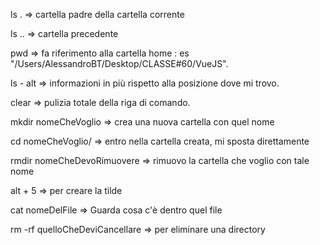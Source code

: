 ls . => cartella padre della cartella corrente

ls .. => cartella precedente

pwd => fa riferimento alla cartella home : es "/Users/AlessandroBT/Desktop/CLASSE#60/VueJS".

ls - alt => informazioni in più rispetto alla posizione dove mi trovo.

clear => pulizia totale della riga di comando.

mkdir nomeCheVoglio => crea una nuova cartella con quel nome

cd nomeCheVoglio/ => entro nella cartella creata, mi sposta direttamente

rmdir nomeCheDevoRimuovere => rimuovo la cartella che voglio con tale nome

alt + 5 => per creare la tilde

cat nomeDelFile => Guarda cosa c'è dentro quel file

rm -rf quelloCheDeviCancellare => per eliminare una directory
